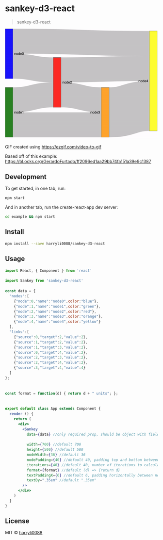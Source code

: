 # sankey-d3-react

> sankey-d3-react

![Demo](/example/sankey-d3-react.gif)

GIF created using https://ezgif.com/video-to-gif

Based off of this example: https://bl.ocks.org/GerardoFurtado/ff2096ed1aa29bb74fa151a39e9c1387

## Development

To get started, in one tab, run:
```bash
npm start
```

And in another tab, run the create-react-app dev server:
```bash
cd example && npm start
```


## Install

```bash
npm install --save harryli0088/sankey-d3-react
```

## Usage

```jsx
import React, { Component } from 'react'

import Sankey from 'sankey-d3-react'

const data = {
  "nodes":[
    {"node":0,"name":"node0",color:"blue"},
    {"node":1,"name":"node1",color:"green"},
    {"node":2,"name":"node2",color:"red"},
    {"node":3,"name":"node3",color:"orange"},
    {"node":4,"name":"node4",color:"yellow"}
  ],
  "links":[
    {"source":0,"target":2,"value":2},
    {"source":1,"target":2,"value":2},
    {"source":1,"target":3,"value":2},
    {"source":0,"target":4,"value":2},
    {"source":2,"target":3,"value":2},
    {"source":2,"target":4,"value":2},
    {"source":3,"target":4,"value":4}
  ]
};


const format = function(d) { return d + " units"; };


export default class App extends Component {
  render () {
    return (
      <div>
        <Sankey
          data={data} //only required prop, should be object with fields nodes and links

          width={700} //default 700
          height={500} //default 500
          nodeWidth={36} //default 36
          nodePadding={40} //default 40, padding top and bottom between the nodes
          iterations={40} //default 40, number of iterations to calculate sankey
          format={format} //default (d) => {return d}
          textPaddingX={6} //default 6, padding horizontally between node and text
          textDy=".35em" //default ".35em"
        />
      </div>
    )
  }
}

```

## License

MIT © [harryli0088](https://github.com/harryli0088)
